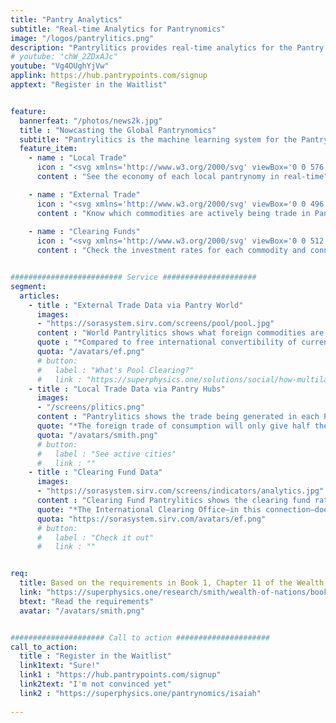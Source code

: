 ```yaml
---
title: "Pantry Analytics"
subtitle: "Real-time Analytics for Pantrynomics"
image: "/logos/pantrylitics.png"
description: "Pantrylitics provides real-time analytics for the Pantry system"
# youtube: "chW_2ZDxAJc"
youtube: "Vg4OUghYjVw"
applink: https://hub.pantrypoints.com/signup
apptext: "Register in the Waitlist"


feature:
  bannerfeat: "/photos/news2k.jpg"
  title : "Nowcasting the Global Pantrynomics"
  subtitle: "Pantrylitics is the machine learning system for the Pantry Network"
  feature_item:
    - name : "Local Trade"
      icon : "<svg xmlns='http://www.w3.org/2000/svg' viewBox='0 0 576 512' class='icon is-large' fill='dimgray'><!-- Font Awesome Free 5.15.1 by @fontawesome - https://fontawesome.com License - https://fontawesome.com/license/free (Icons: CC BY 4.0, Fonts: SIL OFL 1.1, Code: MIT License) --><path d='M572.52 241.4C518.29 135.59 410.93 64 288 64S57.68 135.64 3.48 241.41a32.35 32.35 0 0 0 0 29.19C57.71 376.41 165.07 448 288 448s230.32-71.64 284.52-177.41a32.35 32.35 0 0 0 0-29.19zM288 400a144 144 0 1 1 144-144 143.93 143.93 0 0 1-144 144zm0-240a95.31 95.31 0 0 0-25.31 3.79 47.85 47.85 0 0 1-66.9 66.9A95.78 95.78 0 1 0 288 160z'/></svg>"
      content : "See the economy of each local pantrynomy in real-time"

    - name : "External Trade"
      icon : "<svg xmlns='http://www.w3.org/2000/svg' viewBox='0 0 496 512' class='icon is-large' fill='dimgray'><!-- Font Awesome Free 5.15.1 by @fontawesome - https://fontawesome.com License - https://fontawesome.com/license/free (Icons: CC BY 4.0, Fonts: SIL OFL 1.1, Code: MIT License) --><path d='M248 8C111.03 8 0 119.03 0 256s111.03 248 248 248 248-111.03 248-248S384.97 8 248 8zm-11.34 240.23c-2.89 4.82-8.1 7.77-13.72 7.77h-.31c-4.24 0-8.31 1.69-11.31 4.69l-5.66 5.66c-3.12 3.12-3.12 8.19 0 11.31l5.66 5.66c3 3 4.69 7.07 4.69 11.31V304c0 8.84-7.16 16-16 16h-6.11c-6.06 0-11.6-3.42-14.31-8.85l-22.62-45.23c-2.44-4.88-8.95-5.94-12.81-2.08l-19.47 19.46c-3 3-7.07 4.69-11.31 4.69H50.81C49.12 277.55 48 266.92 48 256c0-110.28 89.72-200 200-200 21.51 0 42.2 3.51 61.63 9.82l-50.16 38.53c-5.11 3.41-4.63 11.06.86 13.81l10.83 5.41c5.42 2.71 8.84 8.25 8.84 14.31V216c0 4.42-3.58 8-8 8h-3.06c-3.03 0-5.8-1.71-7.15-4.42-1.56-3.12-5.96-3.29-7.76-.3l-17.37 28.95zM408 358.43c0 4.24-1.69 8.31-4.69 11.31l-9.57 9.57c-3 3-7.07 4.69-11.31 4.69h-15.16c-4.24 0-8.31-1.69-11.31-4.69l-13.01-13.01a26.767 26.767 0 0 0-25.42-7.04l-21.27 5.32c-1.27.32-2.57.48-3.88.48h-10.34c-4.24 0-8.31-1.69-11.31-4.69l-11.91-11.91a8.008 8.008 0 0 1-2.34-5.66v-10.2c0-3.27 1.99-6.21 5.03-7.43l39.34-15.74c1.98-.79 3.86-1.82 5.59-3.05l23.71-16.89a7.978 7.978 0 0 1 4.64-1.48h12.09c3.23 0 6.15 1.94 7.39 4.93l5.35 12.85a4 4 0 0 0 3.69 2.46h3.8c1.78 0 3.35-1.18 3.84-2.88l4.2-14.47c.5-1.71 2.06-2.88 3.84-2.88h6.06c2.21 0 4 1.79 4 4v12.93c0 2.12.84 4.16 2.34 5.66l11.91 11.91c3 3 4.69 7.07 4.69 11.31v24.6z'/></svg>"
      content : "Know which commodities are actively being trade in Pantry World"
      
    - name : "Clearing Funds"
      icon : "<svg xmlns='http://www.w3.org/2000/svg' viewBox='0 0 512 512' class='icon is-large' fill='dimgray'><!-- Font Awesome Free 5.15.1 by @fontawesome - https://fontawesome.com License - https://fontawesome.com/license/free (Icons: CC BY 4.0, Fonts: SIL OFL 1.1, Code: MIT License) --><path d='M0 168v-16c0-13.255 10.745-24 24-24h360V80c0-21.367 25.899-32.042 40.971-16.971l80 80c9.372 9.373 9.372 24.569 0 33.941l-80 80C409.956 271.982 384 261.456 384 240v-48H24c-13.255 0-24-10.745-24-24zm488 152H128v-48c0-21.314-25.862-32.08-40.971-16.971l-80 80c-9.372 9.373-9.372 24.569 0 33.941l80 80C102.057 463.997 128 453.437 128 432v-48h360c13.255 0 24-10.745 24-24v-16c0-13.255-10.745-24-24-24z'/></svg>"
      content : "Check the investment rates for each commodity and connect to Pantry Invest"


######################### Service #####################
segment:
  articles:
    - title : "External Trade Data via Pantry World"
      images:
      - "https://sorasystem.sirv.com/screens/pool/pool.jpg"
      content : "World Pantrylitics shows what foreign commodities are being bought and sold between participating countries. This prevents speculation and currency fluctuations"
      quote : "*Compared to free international convertibility of currencies, Pool Clearing offers at least one outstanding advantage: **its inner mechanism tends to overcome temporary disequilibrium situations in international exchange by expansion instead of restriction**. The buyer is given the first move in the game.--EF Schumacher*"
      quota: "/avatars/ef.png"
      # button:
      #   label : "What's Pool Clearing?"
      #   link : "https://superphysics.one/solutions/social/how-multilateral-pool-clearing-can-solve-currency-crises"
    - title : "Local Trade Data via Pantry Hubs"
      images:
      - "/screens/plitics.png"
      content : "Pantrylitics shows the trade being generated in each Pantry Hub: services, products, real estate, etc. This helps people know where goods and services are lacking or overabundant"
      quote: "*The foreign trade of consumption will only give half the encouragement to national industry as the home trade, even if its returns were as quick as the home-trade.-- Adam Smith*"
      quota: "/avatars/smith.png"      
      # button:
      #   label : "See active cities"
      #   link : ""
    - title : "Clearing Fund Data"
      images:
      - "https://sorasystem.sirv.com/screens/indicators/analytics.jpg"
      content : "Clearing Fund Pantrylitics shows the clearing fund rates for various commodities in each Pantry. This allows people to invest directly in productive labor"
      quote: "*The International Clearing Office—in this connection—does not require any special powers. It is not an agency for control. It is a purely administrative body, the central accounting office for the different National Clearing Funds.-- EF Schumacher*"
      quota: "https://sorasystem.sirv.com/avatars/ef.png"
      # button:
      #   label : "Check it out"
      #   link : ""


req:
  title: Based on the requirements in Book 1, Chapter 11 of the Wealth of Nations
  link: "https://superphysics.one/research/smith/wealth-of-nations/book-1/chapter-11/part-3b-d1a2"
  btext: "Read the requirements"
  avatar: "/avatars/smith.png"


##################### Call to action #####################
call_to_action:
  title : "Register in the Waitlist"
  link1text: "Sure!"
  link1 : "https://hub.pantrypoints.com/signup"
  link2text: "I'm not convinced yet"
  link2 : "https://superphysics.one/pantrynomics/isaiah"
  
---
```

